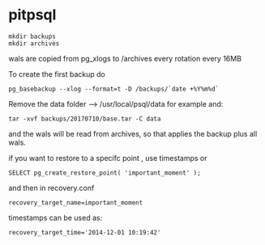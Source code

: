 # pitpsql

```
mkdir backups
mkdir archives
```

wals are copied from pg_xlogs to /archives every rotation every 16MB

To create the first backup do 

```
pg_basebackup --xlog --format=t -D /backups/`date +%Y%m%d`
```

Remove the data folder --> /usr/local/psql/data for example and:

```
tar -xvf backups/20170710/base.tar -C data
```

and the wals will be read from archives, so that applies the backup plus all wals.

if you want to restore to a specifc point , use timestamps or
```
SELECT pg_create_restore_point( 'important_moment' );
```


and then in recovery.conf
```
recovery_target_name=important_moment
```

timestamps can be used as:
```
recovery_target_time='2014-12-01 10:19:42'
```
